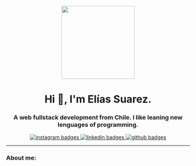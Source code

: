 <div id="header" align="center">
    <img src="https://media.giphy.com/media/qEqiI3Oq7vBkoE236M/giphy.gif" width="200"/>
    <h1 align="center">Hi 👋, I'm Elías Suarez.</h1>
    <h3 align="center">A web fullstack development from Chile. I like leaning new lenguages of programming.</h3>
</div>

<div id="badges" align="center">
    <a href="https://www.instagram.com/elias_wildtrail_/">
        <img src="https://img.shields.io/badge/elias__wildtrail__-IG-red" alt="instagram badges">
    </a>
    <a href="https://www.linkedin.com/in/el%C3%ADassuarezp/">
        <img src="https://img.shields.io/badge/El%C3%ADas%20Suarez-LDIN-blue" alt="linkedin badges">
    </a>
     <a href="https://github.com/EliasSuaP">
        <img src="https://img.shields.io/badge/El%C3%ADasSuaP-GHUB-important" alt="github badges">
    </a>
</div>

---

### About me:
<!--
**EliasSuaP/EliasSuaP** is a ✨ _special_ ✨ repository because its `README.md` (this file) appears on your GitHub profile.

Here are some ideas to get you started:

- 🔭 I’m currently working on ...
- 🌱 I’m currently learning ...
- 👯 I’m looking to collaborate on ...
- 🤔 I’m looking for help with ...
- 💬 Ask me about ...
- 📫 How to reach me: ...
- 😄 Pronouns: ...
- ⚡ Fun fact: ...
-->
